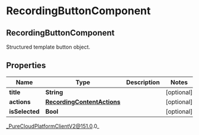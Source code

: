 # RecordingButtonComponent

## RecordingButtonComponent
Structured template button object.

## Properties

|Name | Type | Description | Notes|
|------------ | ------------- | ------------- | -------------|
| **title** | **String** |  | [optional] |
| **actions** | [**RecordingContentActions**](RecordingContentActions) |  | [optional] |
| **isSelected** | **Bool** |  | [optional] |



_PureCloudPlatformClientV2@151.0.0_

